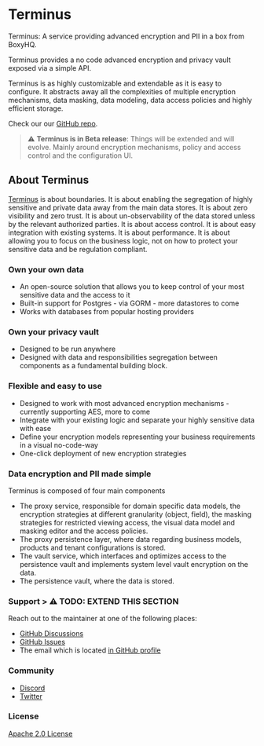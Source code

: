# Terminus

Terminus: A service providing advanced encryption and PII in a box from BoxyHQ.

Terminus provides a no code advanced encryption and privacy vault exposed via a simple API.

Terminus is as highly customizable and extendable as it is easy to configure. It abstracts away all the complexities of multiple encryption mechanisms, data masking, data modeling, data access policies and highly efficient storage.

Check our our [GitHub repo](https://github.com/boxyhq/terminus/).

> :warning: **Terminus is in Beta release**: Things will be extended and will evolve. Mainly around encryption mechanisms, policy and access control and the configuration UI.

## About Terminus

[Terminus](<https://en.wikipedia.org/wiki/Terminus_(god)>) is about boundaries. It is about enabling the segregation of highly sensitive and private data away from the main data stores. It is about zero visibility and zero trust. It is about un-observability of the data stored unless by the relevant authorized parties. It is about access control. It is about easy integration with existing systems. It is about performance. It is about allowing you to focus on the business logic, not on how to protect your sensitive data and be regulation compliant.

### Own your own data​

- An open-source solution that allows you to keep control of your most sensitive data and the access to it
- Built-in support for Postgres - via GORM - more datastores to come
- Works with databases from popular hosting providers

### Own your privacy vault

- Designed to be run anywhere
- Designed with data and responsibilities segregation between components as a fundamental building block.

### Flexible and easy to use​

- Designed to work with most advanced encryption mechanisms - currently supporting AES, more to come
- Integrate with your existing logic and separate your highly sensitive data with ease
- Define your encryption models representing your business requirements in a visual no-code-way
- One-click deployment of new encryption strategies

### Data encryption and PII made simple

Terminus is composed of four main components

- The proxy service, responsible for domain specific data models, the encryption strategies at different granularity (object, field), the masking strategies for restricted viewing access, the visual data model and masking editor and the access policies.
- The proxy persistence layer, where data regarding business models, products and tenant configurations is stored.
- The vault service, which interfaces and optimizes access to the persistence vault and implements system level vault encryption on the data.
- The persistence vault, where the data is stored.

### Support > :warning: **TODO: EXTEND THIS SECTION**

Reach out to the maintainer at one of the following places:

- [GitHub Discussions](https://github.com/boxyhq/jackson/discussions)
- [GitHub Issues](https://github.com/boxyhq/jackson/issues)
- The email which is located [in GitHub profile](https://github.com/deepakprabhakara)

### Community

- [Discord](https://discord.gg/uyb7pYt4Pa)
- [Twitter](https://twitter.com/boxyhq)

### License

[Apache 2.0 License](https://github.com/boxyhq/jackson/blob/main/LICENSE)
